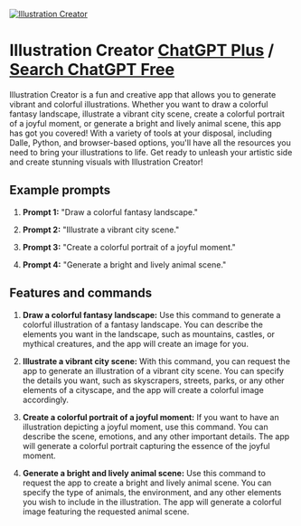 
[![Illustration Creator](https://files.oaiusercontent.com/file-F3U3s0PmdsGKAWktyDMY0BEN?se=2123-10-17T13%3A27%3A18Z&sp=r&sv=2021-08-06&sr=b&rscc=max-age%3D31536000%2C%20immutable&rscd=attachment%3B%20filename%3Da41c07dd-c5cf-4d96-afd5-72d8036b1f82.png&sig=LQFF2zAgSG%2BCNiGaEQCbvuRedGlxcqRQ8XlQiMQCMTE%3D)](https://chat.openai.com/g/g-fRurvEDGn-illustration-creator)

# Illustration Creator [ChatGPT Plus](https://chat.openai.com/g/g-fRurvEDGn-illustration-creator) / [Search ChatGPT Free](https://gptcall.net/index.html#/?search=Illustration%20Creator)

Illustration Creator is a fun and creative app that allows you to generate vibrant and colorful illustrations. Whether you want to draw a colorful fantasy landscape, illustrate a vibrant city scene, create a colorful portrait of a joyful moment, or generate a bright and lively animal scene, this app has got you covered! With a variety of tools at your disposal, including Dalle, Python, and browser-based options, you'll have all the resources you need to bring your illustrations to life. Get ready to unleash your artistic side and create stunning visuals with Illustration Creator!

## Example prompts

1. **Prompt 1:** "Draw a colorful fantasy landscape."

2. **Prompt 2:** "Illustrate a vibrant city scene."

3. **Prompt 3:** "Create a colorful portrait of a joyful moment."

4. **Prompt 4:** "Generate a bright and lively animal scene."


## Features and commands

1. **Draw a colorful fantasy landscape:** Use this command to generate a colorful illustration of a fantasy landscape. You can describe the elements you want in the landscape, such as mountains, castles, or mythical creatures, and the app will create an image for you.

2. **Illustrate a vibrant city scene:** With this command, you can request the app to generate an illustration of a vibrant city scene. You can specify the details you want, such as skyscrapers, streets, parks, or any other elements of a cityscape, and the app will create a colorful image accordingly.

3. **Create a colorful portrait of a joyful moment:** If you want to have an illustration depicting a joyful moment, use this command. You can describe the scene, emotions, and any other important details. The app will generate a colorful portrait capturing the essence of the joyful moment.

4. **Generate a bright and lively animal scene:** Use this command to request the app to create a bright and lively animal scene. You can specify the type of animals, the environment, and any other elements you wish to include in the illustration. The app will generate a colorful image featuring the requested animal scene.


